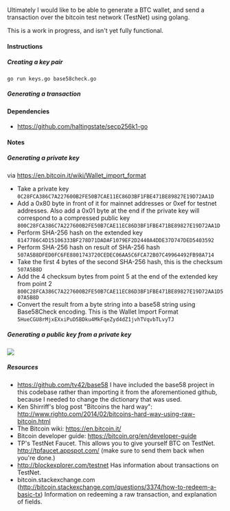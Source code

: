 Ultimately I would like to be able to generate a BTC wallet, and send a transaction over the bitcoin test network (TestNet) using golang.

This is a work in progress, and isn't yet fully functional.

#### Instructions

##### Creating a key pair

`go run keys.go base58check.go`

##### Generating a transaction


#### Dependencies

* https://github.com/haltingstate/secp256k1-go

#### Notes

##### Generating a private key

via https://en.bitcoin.it/wiki/Wallet_import_format

* Take a private key
`0C28FCA386C7A227600B2FE50B7CAE11EC86D3BF1FBE471BE89827E19D72AA1D`
* Add a 0x80 byte in front of it for mainnet addresses or 0xef for testnet addresses. Also add a 0x01 byte at the end if the private key will correspond to a compressed public key
`800C28FCA386C7A227600B2FE50B7CAE11EC86D3BF1FBE471BE89827E19D72AA1D`
* Perform SHA-256 hash on the extended key
`8147786C4D15106333BF278D71DADAF1079EF2D2440A4DDE37D747DED5403592`
* Perform SHA-256 hash on result of SHA-256 hash
`507A5B8DFED0FC6FE8801743720CEDEC06AA5C6FCA72B07C49964492FB98A714`
* Take the first 4 bytes of the second SHA-256 hash, this is the checksum
`507A5B8D`
* Add the 4 checksum bytes from point 5 at the end of the extended key from point 2
`800C28FCA386C7A227600B2FE50B7CAE11EC86D3BF1FBE471BE89827E19D72AA1D507A5B8D`
* Convert the result from a byte string into a base58 string using Base58Check encoding. This is the Wallet Import Format
`5HueCGU8rMjxEXxiPuD5BDku4MkFqeZyd4dZ1jvhTVqvbTLvyTJ`

##### Generating a public key from a private key

![](http://i.stack.imgur.com/N93Nn.png)

##### Resources

- https://github.com/tv42/base58 I have included the base58 project in this codebase rather than importing it from the aforementioned github, because I needed to change the dictionary that was used.
- Ken Shirriff's blog post "Bitcoins the hard way": http://www.righto.com/2014/02/bitcoins-hard-way-using-raw-bitcoin.html
- The Bitcoin wiki: https://en.bitcoin.it/
- Bitcoin developer guide: https://bitcoin.org/en/developer-guide
- TP's TestNet Faucet. This allows you to give yourself BTC on TestNet. http://tpfaucet.appspot.com/ (make sure to send them back when you're done.)
- http://blockexplorer.com/testnet Has information about transactions on TestNet.
- bitcoin.stackexchange.com (http://bitcoin.stackexchange.com/questions/3374/how-to-redeem-a-basic-tx) Information on redeeming a raw transaction, and explanation of fields.